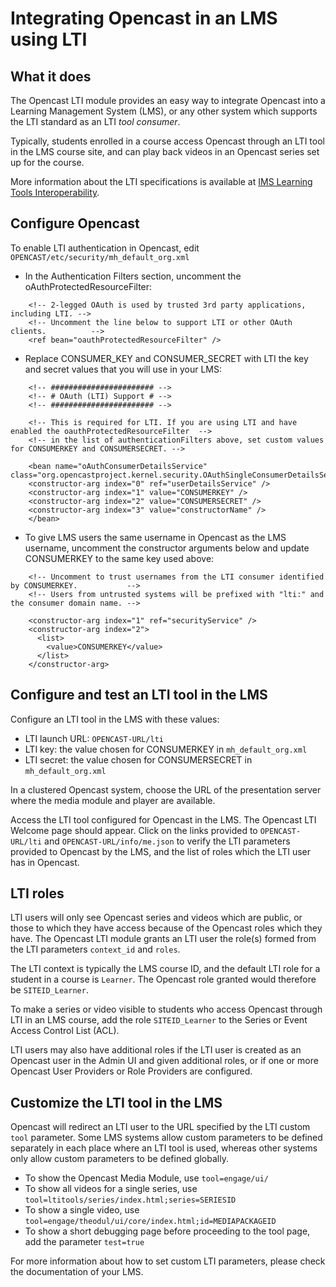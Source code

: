 Integrating Opencast in an LMS using LTI
========================================

What it does
------------

The Opencast LTI module provides an easy way to integrate Opencast into a Learning Management System (LMS),
or any other system which supports the LTI standard as an LTI _tool consumer_.

Typically, students enrolled in a course access Opencast through an LTI tool in the LMS course site, 
and can play back videos in an Opencast series set up for the course. 

More information about the LTI specifications is available at 
[IMS Learning Tools Interoperability](http://www.imsglobal.org/activity/learning-tools-interoperability).

Configure Opencast 
------------------------

To enable LTI authentication in Opencast, edit `OPENCAST/etc/security/mh_default_org.xml`

* In the Authentication Filters section, uncomment the oAuthProtectedResourceFilter: 
````
    <!-- 2-legged OAuth is used by trusted 3rd party applications, including LTI. -->
    <!-- Uncomment the line below to support LTI or other OAuth clients.          -->
    <ref bean="oauthProtectedResourceFilter" />
````

* Replace CONSUMER_KEY and CONSUMER_SECRET with LTI the key and secret values that you will use in your LMS:
````
    <!-- ####################### -->
    <!-- # OAuth (LTI) Support # -->
    <!-- ####################### -->

    <!-- This is required for LTI. If you are using LTI and have enabled the oauthProtectedResourceFilter  -->
    <!-- in the list of authenticationFilters above, set custom values for CONSUMERKEY and CONSUMERSECRET. -->

    <bean name="oAuthConsumerDetailsService" class="org.opencastproject.kernel.security.OAuthSingleConsumerDetailsService">
    <constructor-arg index="0" ref="userDetailsService" />
    <constructor-arg index="1" value="CONSUMERKEY" />
    <constructor-arg index="2" value="CONSUMERSECRET" />
    <constructor-arg index="3" value="constructorName" />
    </bean>
````

* To give LMS users the same username in Opencast as the LMS username, uncomment the constructor arguments 
below and update CONSUMERKEY to the same key used above:

````
    <!-- Uncomment to trust usernames from the LTI consumer identified by CONSUMERKEY.           -->
    <!-- Users from untrusted systems will be prefixed with "lti:" and the consumer domain name. -->

    <constructor-arg index="1" ref="securityService" />
    <constructor-arg index="2">
      <list>
        <value>CONSUMERKEY</value>
      </list>
    </constructor-arg>
````

Configure and test an LTI tool in the LMS
-----------------------------------------

Configure an LTI tool in the LMS with these values:

* LTI launch URL: `OPENCAST-URL/lti`
* LTI key: the value chosen for CONSUMERKEY in `mh_default_org.xml`
* LTI secret: the value chosen for CONSUMERSECRET in `mh_default_org.xml`

In a clustered Opencast system, choose the URL of the presentation server where the media module and player are available.

Access the LTI tool configured for Opencast in the LMS. The Opencast LTI Welcome page should appear. Click on the links 
provided to `OPENCAST-URL/lti` and `OPENCAST-URL/info/me.json` to verify the LTI parameters provided to Opencast by the LMS,
and the list of roles which the LTI user has in Opencast.

LTI roles
----------

LTI users will only see Opencast series and videos which are public, or those to which they have access 
because of the Opencast roles which they have. The Opencast LTI module grants an LTI user the role(s) formed
from the LTI parameters `context_id` and `roles`.

The LTI context is typically the LMS course ID, and the default LTI role for a student in a course is `Learner`.
The Opencast role granted would therefore be `SITEID_Learner`.

To make a series or video visible to students who access Opencast through LTI in an LMS course, 
add the role `SITEID_Learner` to the Series or Event Access Control List (ACL). 

LTI users may also have additional roles if the LTI user is created as an Opencast user in the Admin UI and 
given additional roles, or if one or more Opencast User Providers or Role Providers are configured.

Customize the LTI tool in the LMS
----------------------------------

Opencast will redirect an LTI user to the URL specified by the LTI custom `tool` parameter. Some LMS systems allow
custom parameters to be defined separately in each place where an LTI tool is used, whereas other systems only allow
custom parameters to be defined globally.

* To show the Opencast Media Module, use `tool=engage/ui/`
* To show all videos for a single series, use `tool=ltitools/series/index.html;series=SERIESID`
* To show a single video, use `tool=engage/theodul/ui/core/index.html;id=MEDIAPACKAGEID`
* To show a short debugging page before proceeding to the tool page, add the parameter `test=true`

For more information about how to set custom LTI parameters, please check the documentation of your LMS.

